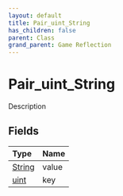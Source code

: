 ```yaml
---
layout: default
title: Pair_uint_String
has_children: false
parent: Class
grand_parent: Game Reflection
---
```

# Pair_uint_String
Description 

## Fields
| Type | Name |
|:-------------|:--------------|
| [String](/game-reflection/components/string.md) | value |
| [uint](/game-reflection/components/uint.md) | key |
